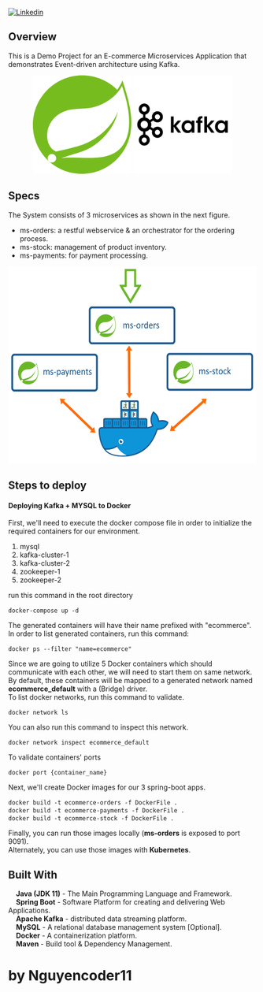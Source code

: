 [![Linkedin](https://img.shields.io/badge/LinkedIn-0077B5?style=for-the-badge&logo=linkedin&logoColor=white&label=contact%20Me)](https://linkedin.com/in/zatribune)
## Overview
This is a Demo Project for an E-commerce Microservices Application that demonstrates Event-driven architecture using Kafka.  
<p align="center">
<img src="inf/spring.svg" width="200" height="200" alt="spring"/>
<img src="inf/kafka.svg" width="200" height="200" alt="kafka"/>
</p>  

## Specs  
The System consists of 3 microservices as shown in the next figure.  
-  ms-orders: a restful webservice & an orchestrator for the ordering process.  
-  ms-stock: management of product inventory.  
-  ms-payments: for payment processing.  


<p align="center">
  <img  src="inf/overview.png" height="400" alt="overview"/>
</p>  

## Steps to deploy
#### Deploying Kafka + MYSQL to Docker  
First, we'll need to execute the docker compose file in order to initialize the required containers
for our environment.  
1. mysql  
2. kafka-cluster-1  
3. kafka-cluster-2  
4. zookeeper-1  
5. zookeeper-2  

run this command in the root directory
```shell
docker-compose up -d
```
The generated containers will have their name prefixed with "ecommerce". 
In order to list generated containers, run this command:
```shell
docker ps --filter "name=ecommerce"
```
Since we are going to utilize 5 Docker containers which should communicate with 
each other, we will need to start them on same network.  
By default, these containers will be mapped to a generated network named 
**ecommerce_default** with a (Bridge) driver.  
To list docker networks, run this command to validate.
```shell
docker network ls
```
You can also run this command to inspect this network.
```shell
docker network inspect ecommerce_default
```
To validate containers' ports  
```shell
docker port {container_name}
```
Next, we'll create Docker images for our 3 spring-boot apps.
```shell
docker build -t ecommerce-orders -f DockerFile .
docker build -t ecommerce-payments -f DockerFile .
docker build -t ecommerce-stock -f DockerFile .
```
Finally, you can run those images locally (**ms-orders** is exposed to port 9091).  
Alternately, you can use those images with **Kubernetes**.  

## Built With  
&nbsp;&nbsp;&nbsp;&nbsp;**Java (JDK 11)** - The Main Programming Language and Framework.  
&nbsp;&nbsp;&nbsp;&nbsp;**Spring Boot** - Software Platform for creating and delivering Web Applications.  
&nbsp;&nbsp;&nbsp;&nbsp;**Apache Kafka** - distributed data streaming platform.  
&nbsp;&nbsp;&nbsp;&nbsp;**MySQL** - A relational database management system [Optional].  
&nbsp;&nbsp;&nbsp;&nbsp;**Docker** - A containerization platform.  
&nbsp;&nbsp;&nbsp;&nbsp;**Maven** - Build tool & Dependency Management.  
# by Nguyencoder11